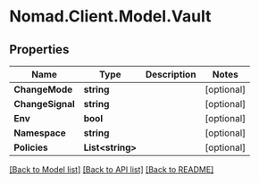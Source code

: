 # Nomad.Client.Model.Vault

## Properties

Name | Type | Description | Notes
------------ | ------------- | ------------- | -------------
**ChangeMode** | **string** |  | [optional] 
**ChangeSignal** | **string** |  | [optional] 
**Env** | **bool** |  | [optional] 
**Namespace** | **string** |  | [optional] 
**Policies** | **List&lt;string&gt;** |  | [optional] 

[[Back to Model list]](../README.md#documentation-for-models) [[Back to API list]](../README.md#documentation-for-api-endpoints) [[Back to README]](../README.md)

